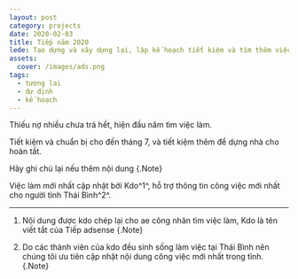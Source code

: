 ```yaml
---
layout: post
category: projects
date: 2020-02-03
title: Tiếp năm 2020
lede: Tạo dựng và xây dựng lại, lập kế hoạch tiết kiệm và tìm thêm việc làm.
assets:
  cover: /images/ads.png
tags:
  - tương lai
  - dự định
  - kế hoạch
---
```


Thiếu nợ nhiều chưa trả hết, hiện đầu năm tìm việc làm.

Tiết kiệm và chuẩn bị cho đến tháng 7, và tiết kiệm thêm để dựng nhà cho hoàn tất.

<!-- @[MarkdownNote](note="These projects are not publicly available. Completed in collaboration with Grant Foster, Jason Armstrong, Jonathan Palasty, Cynthia Sánchez García and Antonio de Perio while working for Ward6.") -->

Hãy ghi chú lại nếu thêm nội dung {.Note}

Việc làm mới nhất cập nhật bởi Kdo^1^, hỗ trợ thông tin công việc mới nhất cho người tỉnh Thái Bình^2^.

---

1. Nội dung được kdo chép lại cho ae công nhân tìm việc làm, Kdo là tên viết tắt của Tiếp adsense {.Note}

2. Do các thành viên của kdo đều sinh sống làm việc tại Thái Bình nên chúng tôi ưu tiên cập nhật nội dung công việc mới nhất trong tỉnh. {.Note}

<script>
import Media from "../../src/components/Media";
import MediaVideo from "../../src/components/MediaVideo";
import PostButton from "../../src/components/PostButton";
export default {
  components: {
    Media,
    MediaVideo,
    PostButton,
  }
}
</script>
